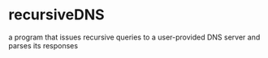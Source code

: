 # recursiveDNS
a program that issues recursive queries to a user-provided DNS server and parses its responses
